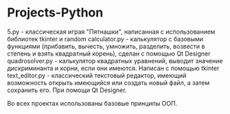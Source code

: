 # Projects-Python
5.py - классическая играя "Пятнашки", написанная с использованием библиотек tkinter и random
calculator.py - калькулятор с базовыми функциями (прибавить, вычесть, умножить, разделить, возвести в степень и взять квадратный корень), сделан с помощью Qt Designer
quadrosolver.py - калькулятор квадратных уравнений, выводит значение дискриминанта и корни, если они имеются. Написан с помощью tkinter
text_editor.py - классический текстовый редактор, имеющий возможность открыть имеющийся или создать новый файл, а затем сохранить его. При помощи Qt Designer.

Во всех проектах использованы базовые принципы ООП.
